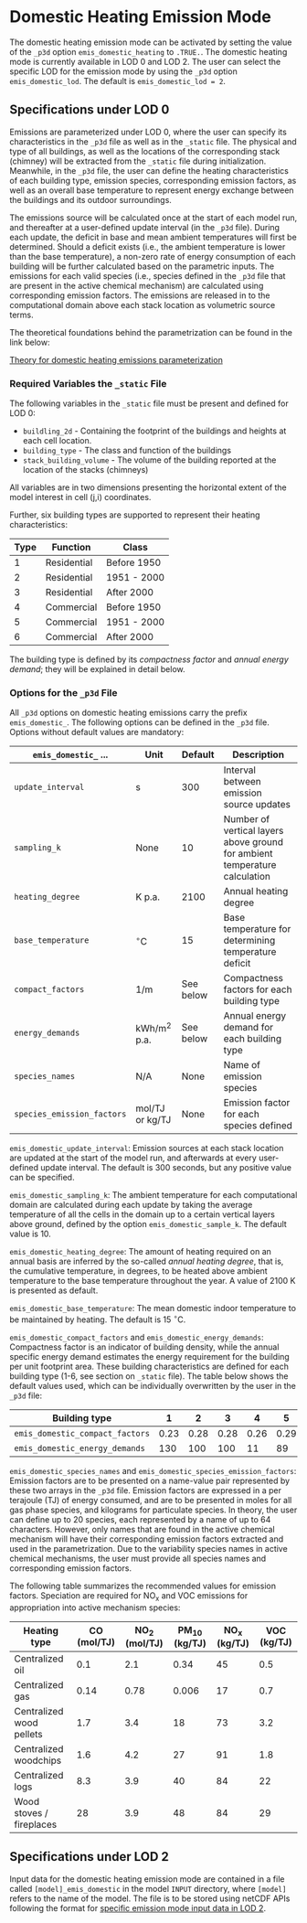 # Domestic Heating Emission Mode

The domestic heating emission mode can be activated by setting the value of the `_p3d` option `emis_domestic_heating` to `.TRUE.`.  The domestic heating mode is currently available in LOD 0 and LOD 2.  The user can select the specific LOD for the emission mode by using the `_p3d` option `emis_domestic_lod`.  The default is `emis_domestic_lod = 2`.

## Specifications under LOD 0

Emissions are parameterized under LOD 0, where the user can specify its characteristics in the `_p3d` file as well as in the `_static` file. The physical and type of all buildings, as well as the locations of the corresponding stack (chimney) will be extracted from the `_static` file during initialization. Meanwhile, in the `_p3d` file, the user can define the heating characteristics of each building type, emission species, corresponding emission factors, as well as an overall base temperature to represent energy exchange between the buildings and its outdoor surroundings.

The emissions source will be calculated once at the start of each model run, and thereafter at a user-defined update interval (in the `_p3d` file). During each update, the deficit in base and mean ambient temperatures will first be determined. Should a deficit exists (i.e., the ambient temperature is lower than the base temperature), a non-zero rate of energy consumption of each building will be further calculated based on the parametric inputs.  The emissions for each valid species (i.e., species defined in the `_p3d` file that are present in the active chemical mechanism) are calculated using corresponding emission factors.  The emissions are released in to the computational domain above each stack location as volumetric source terms. 
 
The theoretical foundations behind the parametrization can be found in the link below:

[Theory for domestic heating emissions parameterization](DOMESTIC_model_LOD0_theory.md)

### Required Variables the `_static` File

The following variables in the `_static` file must be present and defined for LOD 0:

* `buildling_2d` - Containing the footprint of the buildings and heights at each cell location.
* `building_type` - The class and function of the buildings
* `stack_building_volume` - The volume of the building reported at the location of the stacks (chimneys)

All variables are in two dimensions presenting the horizontal extent of the model interest in cell (j,i) coordinates.

Further, six building types are supported to represent their heating characteristics:

| Type | Function    | Class       | 
|------|-------------|-------------|
| 1    | Residential | Before 1950 |
| 2    | Residential | 1951 - 2000 |
| 3    | Residential | After 2000  | 
| 4    | Commercial  | Before 1950 |
| 5    | Commercial  | 1951 - 2000 |
| 6    | Commercial  | After 2000  |

The building type is defined by its *compactness factor* and *annual energy demand*; they will be explained in detail below. 
 
### Options for the `_p3d` File

All `_p3d` options on domestic heating emissions carry the prefix `emis_domestic_`.  The following options can be defined in the `_p3d` file. Options without default values are mandatory:

| `emis_domestic_` ...        | Unit                    |Default    | Description |
|-----------------------------|-------------------------|-----------|-------------|
| `update_interval`           | s                       | 300       | Interval between emission source updates |
| `sampling_k`                | None                    | 10        | Number of vertical layers above ground for ambient temperature calculation |
| `heating_degree`            | K p.a.                  | 2100      | Annual heating degree |
| `base_temperature`          | $^\circ$C               | 15        | Base temperature for determining temperature deficit |
| `compact_factors`           |  1/m                    | See below | Compactness factors for each building type |
| `energy_demands`            | kWh/m<sup>2</sup> p.a. | See below | Annual energy demand for each building type |
| `species_names`             | N/A                     | None      | Name of emission species |
| `species_emission_factors ` | mol/TJ or kg/TJ         | None      | Emission factor for each species defined |

`emis_domestic_update_interval`: Emission sources at each stack location are updated at the start of the model run, and afterwards at every user-defined update interval. The default is 300 seconds, but any positive value can be specified.

`emis_domestic_sampling_k`: The ambient temperature for each computational domain are calculated during each update by taking the average temperature of all the cells in the domain up to a certain vertical layers above ground, defined by the option `emis_domestic_sample_k`.  The default value is 10.

`emis_domestic_heating_degree`: The amount of heating required on an annual basis are inferred by the so-called *annual heating degree*, that is, the cumulative temperature, in degrees, to be heated above ambient temperature to the base temperature throughout the year. A value of 2100 K is presented as default.

`emis_domestic_base_temperature`: The mean domestic indoor temperature to be maintained by heating. The default is 15 $^\circ$C.

`emis_domestic_compact_factors` and `emis_domestic_energy_demands`: Compactness factor is an indicator of building density, while the annual specific energy demand estimates the energy requirement for the building per unit footprint area. These building characteristics are defined for each building type (1-6, see section on `_static` file). The table below shows the default values used, which can be individually overwritten by the user in the `_p3d` file:

| Building type                   |    1 |    2 |    3 |    4 |    5 |    6 |
|---------------------------------|------|------|------|------|------|------|
| `emis_domestic_compact_factors` | 0.23 | 0.28 | 0.28 | 0.26 | 0.29 | 0.29 | 
| `emis_domestic_energy_demands`  |  130 |  100 |  100 |  11  |   89 |   89 |

`emis_domestic_species_names` and `emis_domestic_species_emission_factors`: Emission factors are to be presented on a name-value pair represented by these two arrays in the `_p3d` file. Emission factors are expressed in a per terajoule (TJ) of energy consumed, and are to be presented in moles for all gas phase species, and kilograms for particulate species. In theory, the user can define up to 20 species, each represented by a name of up to 64 characters. However, only names that are found in the active chemical mechanism will have their corresponding emission factors extracted and used in the parametrization. Due to the variability species names in active chemical mechanisms, the user must provide all species names and corresponding emission factors.

The following table summarizes the recommended values for emission factors.  Speciation are required for NO<sub>x</sub> and VOC emissions for appropriation into active mechanism species:

| Heating type | CO (mol/TJ) | NO<sub>2</sub> (mol/TJ) | PM<sub>10</sub> (kg/TJ) | NO<sub>x</sub> (kg/TJ) | VOC (kg/TJ) |
|--------------------------|-------|------|-------|----|-----|
| Centralized oil          |  0.1  | 2.1  | 0.34  | 45 | 0.5 |
| Centralized gas          |  0.14 | 0.78 | 0.006 | 17 | 0.7 |
| Centralized wood pellets |  1.7  | 3.4  | 18    | 73 | 3.2 |
| Centralized woodchips    |  1.6  | 4.2  | 27    | 91 | 1.8 |
| Centralized logs         |  8.3  | 3.9  | 40    | 84 | 22  |
| Wood stoves / fireplaces | 28    | 3.9  | 48    | 84 | 29  |

## Specifications under LOD 2

Input data for the domestic heating emission mode are contained in a file called `[model]_emis_domestic` in the model `INPUT` directory, where `[model]` refers to the name of the model. The file is to be stored using netCDF APIs following the format for [specific emission mode input data in LOD 2](./EMISSIONS_LOD2_spec.md).
